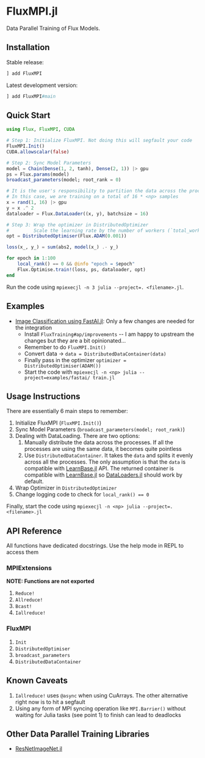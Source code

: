 # FluxMPI.jl

Data Parallel Training of Flux Models.

## Installation

Stable release:

```julia
] add FluxMPI
```

Latest development version:

```julia
] add FluxMPI#main
```

## Quick Start

```julia
using Flux, FluxMPI, CUDA

# Step 1: Initialize FluxMPI. Not doing this will segfault your code
FluxMPI.Init()
CUDA.allowscalar(false)

# Step 2: Sync Model Parameters
model = Chain(Dense(1, 2, tanh), Dense(2, 1)) |> gpu
ps = Flux.params(model)
broadcast_parameters(model; root_rank = 0)

# It is the user's responsibility to partition the data across the processes
# In this case, we are training on a total of 16 * <np> samples
x = rand(1, 16) |> gpu
y = x .^ 2
dataloader = Flux.DataLoader((x, y), batchsize = 16)

# Step 3: Wrap the optimizer in DistributedOptimizer
#         Scale the learning rate by the number of workers (`total_workers()`).
opt = DistributedOptimiser(Flux.ADAM(0.001))

loss(x_, y_) = sum(abs2, model(x_) .- y_)

for epoch in 1:100
    local_rank() == 0 && @info "epoch = $epoch"
    Flux.Optimise.train!(loss, ps, dataloader, opt)
end
```

Run the code using `mpiexecjl -n 3 julia --project=. <filename>.jl`.

## Examples

* [Image Classification using FastAI.jl](/examples/fastai/train.jl): Only a few changes are needed for the integration
  * Install `FluxTraining#ap/improvements` -- I am happy to upstream the changes but they are a bit opinionated...
  * Remember to do `FluxMPI.Init()`
  * Convert data -> `data = DistributedDataContainer(data)`
  * Finally pass in the optimizer `optimizer = DistributedOptimiser(ADAM())`
  * Start the code with `mpiexecjl -n <np> julia --project=examples/fastai/ train.jl`

## Usage Instructions

There are essentially 6 main steps to remember:

1. Initialize FluxMPI (`FluxMPI.Init()`)
2. Sync Model Parameters (`broadcast_parameters(model; root_rank)`)
3. Dealing with DataLoading. There are two options:
   1. Manually distribute the data across the processes. If all the processes are using the same data, it becomes quite pointless
   2. Use `DistributedDataContainer`. It takes the `data` and splits it evenly across all the processes. The only assumption is that the `data` is compatible with [LearnBase.jl](https://github.com/JuliaML/LearnBase.jl) API. The returned container is compatible with [LearnBase.jl](https://github.com/JuliaML/LearnBase.jl) so [DataLoaders.jl](https://lorenzoh.github.io/DataLoaders.jl/dev/) should work by default.
4. Wrap Optimizer in `DistributedOptimizer`
5. Change logging code to check for `local_rank() == 0`

Finally, start the code using `mpiexecjl -n <np> julia --project=. <filename>.jl`

## API Reference

All functions have dedicated docstrings. Use the help mode in REPL to access them

### MPIExtensions

**NOTE: Functions are not exported**

1. `Reduce!`
2. `Allreduce!`
3. `Bcast!`
4. `Iallreduce!`

### FluxMPI

1. `Init`
2. `DistributedOptimiser`
3. `broadcast_parameters`
4. `DistributedDataContainer`

## Known Caveats

1. `Iallreduce!` uses `@async` when using CuArrays. The other alternative right now is to hit a segfault
2. Using any form of MPI syncing operation like `MPI.Barrier()` without waiting for Julia tasks (see point 1) to finish can lead to deadlocks

## Other Data Parallel Training Libraries

* [ResNetImageNet.jl](`https://github.com/DhairyaLGandhi/ResNetImageNet.jl`)
